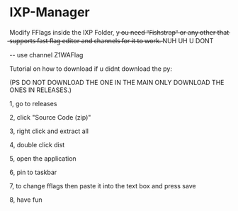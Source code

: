 # IXP-Manager
Modify FFlags inside the IXP Folder, y ̶o̶u̶ ̶n̶e̶e̶d̶ ̶"̶F̶i̶s̶h̶s̶t̶r̶a̶p̶"̶ ̶o̶r̶ ̶a̶n̶y̶ ̶o̶t̶h̶e̶r̶ ̶t̶h̶a̶t̶ ̶s̶u̶p̶p̶o̶r̶t̶s̶ ̶f̶a̶s̶t̶ ̶f̶l̶a̶g̶ ̶e̶d̶i̶t̶o̶r̶ ̶a̶n̶d̶ ̶c̶h̶a̶n̶n̶e̶l̶s̶ ̶f̶o̶r̶ ̶i̶t̶ ̶t̶o̶ ̶w̶o̶r̶k̶.̶ NUH UH U DONT

-- use channel Z1WAFlag

Tutorial on how to download if u didnt download the py:

(PS DO NOT DOWNLOAD THE ONE IN THE MAIN ONLY DOWNLOAD THE ONES IN RELEASES.) 

1, go to releases


2, click "Source Code (zip)"


3, right click and extract all


4, double click dist


5, open the application


6, pin to taskbar


7, to change fflags then paste it into the text box and press save


8, have fun
